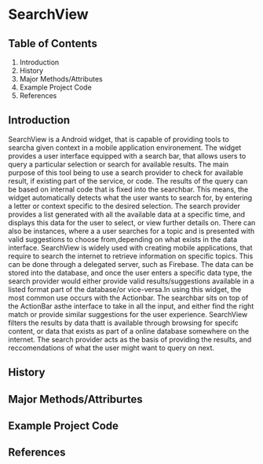 # SearchView

## Table of Contents

1. Introduction
2. History
3. Major Methods/Attributes
4. Example Project Code
5. References

## Introduction 

SearchView is a Android widget, that is capable of providing tools to searcha given context in a mobile application environement. The widget provides a user interface equipped with a search bar, that allows users to query a particular selection or search for available results. The main purpose of this tool being to use a search provider to check for available result, if existing part of the service, or code. The results of the query can be based on internal code that is fixed into the searchbar. This means, the widget automatically detects what the user wants to search for, by entering a letter or context specific to the desired selection. The search provider provides a list generated with all the available data at a specific time, and displays this data for the user to select, or view further details  on. There can also be instances, where a a user searches for a topic and is presented with valid suggestions to choose from,depending on what exists in the data interface.  SearchView is widely used with creating mobile applications, that require to search the internet to retrieve information on specific topics. This can be done through a delegated server, such as Firebase. The data can be stored into the database, and once the user enters a specific data type, the search provider would either provide valid results/suggestions available in a listed format part of the database/or vice-versa.In using this widget, the most common use occurs with the Actionbar. The searchbar sits on top of the ActionBar asthe interface to take in all the input, and either find the right match or provide similar suggestions for the user experience. SearchView filters the results by data thatt is available through browsing for specifc content, or data that exists as part of a online database somewhere on the internet. The search provider acts as the basis of providing the results, and reccomendations of what the user might want to query on next.

## History

## Major Methods/Attriburtes

## Example Project Code

## References


